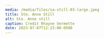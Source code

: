 ```yaml
---
media: /media/files/sa-still-03-large.jpeg
title: Ste. Anne Still
alt: Ste. Anne still
caption: Credit Rhayne Vermette
date: 2023-07-07T12:23:00-0500
---
```

